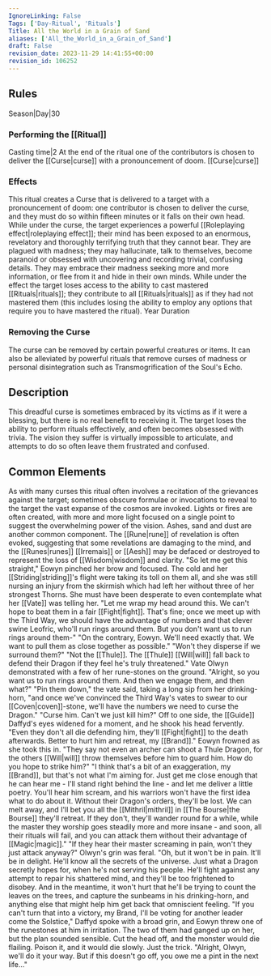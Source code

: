 ```yaml
---
IgnoreLinking: False
Tags: ['Day-Ritual', 'Rituals']
Title: All the World in a Grain of Sand
aliases: ['All_the_World_in_a_Grain_of_Sand']
draft: False
revision_date: 2023-11-29 14:41:55+00:00
revision_id: 106252
---
```


## Rules
Season|Day|30
### Performing the [[Ritual]]
Casting time|2  At the end of the ritual one of the contributors is chosen to deliver the [[Curse|curse]] with a pronouncement of doom.
[[Curse|curse]] 
### Effects
This ritual creates a Curse that is delivered to a target with a pronouncement of doom: one contributor is chosen to deliver the curse, and they must do so within fifteen minutes or it falls on their own head. 
While under the curse, the target experiences a powerful [[Roleplaying effect|roleplaying effect]]; their mind has been exposed to an enormous, revelatory and thoroughly terrifying truth that they cannot bear. They are plagued with madness; they may hallucinate, talk to themselves, become paranoid or obsessed with uncovering and recording trivial, confusing details. They may embrace their madness seeking more and more information, or flee from it and hide in their own minds.
While under the effect the target loses access to the ability to cast mastered [[Rituals|rituals]]; they contribute to all [[Rituals|rituals]] as if they had not mastered them (this includes losing the ability to employ any options that require you to have mastered the ritual).
Year Duration
### Removing the Curse
The curse can be removed by certain powerful creatures or items. It can also be alleviated by powerful rituals that remove curses of madness or personal disintegration such as Transmogrification of the Soul's Echo.
## Description
This dreadful curse is sometimes embraced by its victims as if it were a blessing, but there is no real benefit to receiving it. The target loses the ability to perform rituals effectively, and often becomes obsessed with trivia. The vision they suffer is virtually impossible to articulate, and attempts to do so often leave them frustrated and confused. 
## Common Elements
As with many curses this ritual often involves a recitation of the grievances against the target; sometimes obscure formulae or invocations to reveal to the target the vast expanse of the cosmos are invoked. Lights or fires are often created, with more and more light focused on a single point to suggest the overwhelming power of the vision. Ashes, sand and dust are another common component. The [[Rune|rune]] of revelation is often evoked, suggesting that some revelations are damaging to the mind, and the [[Runes|runes]] [[Irremais]] or [[Aesh]] may be defaced or destroyed to represent the loss of [[Wisdom|wisdom]] and clarity.
"So let me get this straight," Eowyn pinched her brow and focused. The cold and her [[Striding|striding]]'s flight were taking its toll on them all, and she was still nursing an injury from the skirmish which had left her without three of her strongest Thorns. She must have been desperate to even contemplate what her [[Vate]] was telling her. "Let me wrap my head around this. We can't hope to beat them in a fair [[Fight|fight]]. That's fine; once we meet up with the Third Way, we should have the advantage of numbers and that clever swine Leofric, who'll run rings around them. But you don't want us to run rings around them-"
"On the contrary, Eowyn. We'll need exactly that. We want to pull them as close together as possible."
"Won't they disperse if we surround them?"
"Not the [[Thule]]. The [[Thule]] [[Will|will]] fall back to defend their Dragon if they feel he's truly threatened." Vate Olwyn demonstrated with a few of her rune-stones on the ground.
"Alright, so you want us to run rings around them. And then we engage them, and then what?"
"Pin them down," the vate said, taking a long sip from her drinking-horn, "and once we've convinced the Third Way's vates to swear to our [[Coven|coven]]-stone, we'll have the numbers we need to curse the Dragon."
"Curse him. Can't we just kill him?"
Off to one side, the [[Guide]] Daffyd's eyes widened for a moment, and he shook his head fervently. "Even they don't all die defending him, they'll [[Fight|fight]] to the death afterwards. Better to hurt him and retreat, my [[Brand]]."
Eowyn frowned as she took this in. "They say not even an archer can shoot a Thule Dragon, for the others [[Will|will]] throw themselves before him to guard him. How do you hope to strike him?"
"I think that's a bit of an exaggeration, my [[Brand]], but that's not what I'm aiming for. Just get me close enough that he can hear me - I'll stand right behind the line - and let me deliver a little poetry. You'll hear him scream, and his warriors won't have the first idea what to do about it. Without their Dragon's orders, they'll be lost. We can melt away, and I'll bet you all the [[Mithril|mithril]] in [[The Bourse|the Bourse]] they'll retreat. If they don't, they'll wander round for a while, while the master they worship goes steadily more and more insane - and soon, all their rituals will fail, and you can attack them without their advantage of [[Magic|magic]]."
"If they hear their master screaming in pain, won't they just attack anyway?"
Olwyn's grin was feral. "Oh, but it won't be in pain. It'll be in delight. He'll know all the secrets of the universe. Just what a Dragon secretly hopes for, when he's not serving his people. He'll fight against any attempt to repair his shattered mind, and they'll be too frightened to disobey. And in the meantime, it won't hurt that he'll be trying to count the leaves on the trees, and capture the sunbeams in his drinking-horn, and anything else that might help him get back that omniscient feeling.
"If you can't turn that into a victory, my Brand, I'll be voting for another leader come the Solstice," Daffyd spoke with a broad grin, and Eowyn threw one of the runestones at him in irritation. The two of them had ganged up on her, but the plan sounded sensible. Cut the head off, and the monster would die flailing. Poison it, and it would die slowly. Just the trick.
"Alright, Olwyn, we'll do it your way. But if this doesn't go off, you owe me a pint in the next life..."